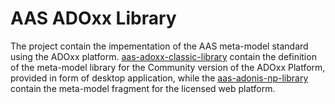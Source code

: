 # AAS ADOxx Library

The project contain the impementation of the AAS meta-model standard using the ADOxx platform. [aas-adoxx-classic-library](./aas-adoxx-classic-library/) contain the definition of the meta-model library for the Community version of the ADOxx Platform, provided in form of desktop application, while the [aas-adonis-np-library](./aas-adonis-np-library/) contain the meta-model fragment for the licensed web platform.
